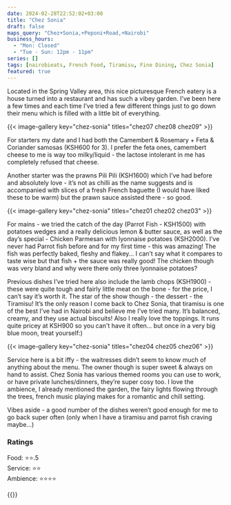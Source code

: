 ```yaml
---
date: 2024-02-28T22:52:02+03:00
title: "Chez Sonia"
draft: false
maps_query: "Chez+Sonia,+Peponi+Road,+Nairobi"
business_hours:
  - "Mon: Closed"
  - "Tue - Sun: 12pm - 11pm"
series: []
tags: [nairobieats, French Food, Tiramisu, Fine Dining, Chez Sonia]
featured: true
---
```


Located in the Spring Valley area, this nice picturesque French eatery is a house turned into a restaurant and has such a vibey garden. I’ve been here a few times and each time I’ve tried a few different things just to go down their menu which is filled with a little bit of everything.

{{< image-gallery key="chez-sonia" titles="chez07 chez08 chez09" >}}

For starters my date and I had both the Camembert & Rosemary + Feta & Coriander samosas (KSH600 for 3). I prefer the feta ones, camembert cheese to me is way too milky/liquid - the lactose intolerant in me has completely refused that cheese.

Another starter was the prawns Pili Pili (KSH1600) which I’ve had before and absolutely love - it’s not as chilli as the name suggests and is accompanied with slices of a fresh French baguette (I would have liked these to be warm) but the prawn sauce assisted there - so good.

{{< image-gallery key="chez-sonia" titles="chez01 chez02 chez03" >}}

For mains - we tried the catch of the day (Parrot Fish - KSH1500) with potatoes wedges and a really delicious lemon & butter sauce, as well as the day’s special - Chicken Parmesan with lyonnaise potatoes (KSH2000). I’ve never had Parrot fish before and for my first time - this was amazing! The fish was perfectly baked, fleshy and flakey… I can’t say what it compares to taste wise but that fish + the sauce was really good! The chicken though was very bland and why were there only three lyonnaise potatoes?

Previous dishes I’ve tried here also include the lamb chops (KSH1900) - these were quite tough and fairly little meat on the bone - for the price, I can’t say it’s worth it. The star of the show though - the dessert - the Tiramisu! It’s the only reason I come back to Chez Sonia, that tiramisu is one of the best I’ve had in Nairobi and believe me I’ve tried many. It’s balanced, creamy, and they use actual biscuits! Also I really love the toppings. It runs quite pricey at KSH900 so you can't have it often… but once in a very big blue moon, treat yourself:)

{{< image-gallery key="chez-sonia" titles="chez04 chez05 chez06" >}}

Service here is a bit iffy - the waitresses didn’t seem to know much of anything about the menu. The owner though is super sweet & always on hand to assist. Chez Sonia has various themed rooms you can use to work, or have private lunches/dinners, they’re super cosy too. I love the ambience, I already mentioned the garden, the fairy lights flowing through the trees, french music playing makes for a romantic and chill setting.

Vibes aside - a good number of the dishes weren’t good enough for me to go back super often (only when I have a tiramisu and parrot fish craving maybe…)

### Ratings

Food: ⭐️⭐️.5<br>
Service: ⭐️⭐️<br>
Ambience: ⭐️⭐️⭐️⭐️<br>

{{<remote-image-gallery key="chez-sonia-menu">}}

